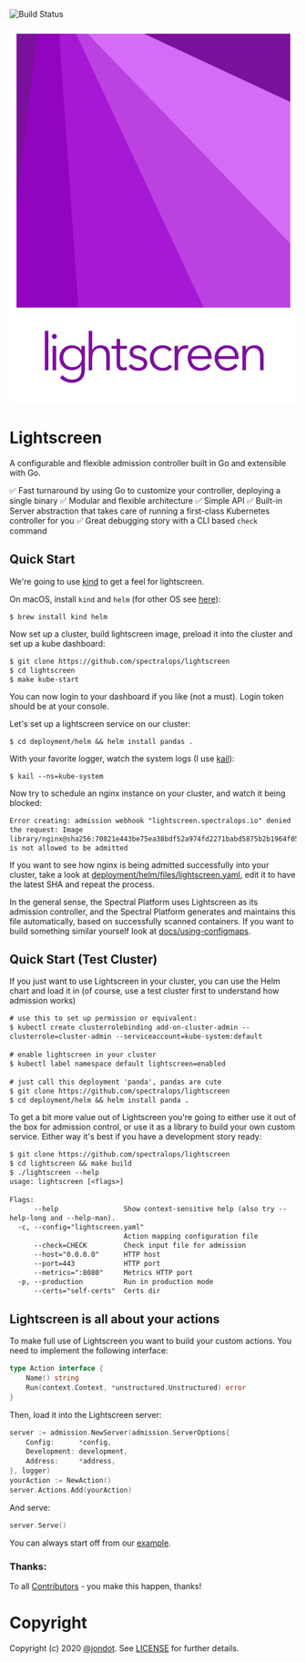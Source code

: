 ![Build Status](https://travis-ci.org/spectralops/lightscreen.svg?branch=master)

![](media/logo.png)

# Lightscreen

A configurable and flexible admission controller built in Go and extensible with Go.

✅ Fast turnaround by using Go to customize your controller, deploying a single binary
✅ Modular and flexible architecture
✅ Simple API
✅ Built-in Server abstraction that takes care of running a first-class Kubernetes controller for you
✅ Great debugging story with a CLI based `check` command

## Quick Start

We're going to use [kind](https://kind.sigs.k8s.io/) to get a feel for lightscreen.

On macOS, install `kind` and `helm` (for other OS see [here](https://kind.sigs.k8s.io/docs/user/quick-start/)):

```
$ brew install kind helm
```

Now set up a cluster, build lightscreen image, preload it into the cluster and set up a kube dashboard:

```
$ git clone https://github.com/spectralops/lightscreen
$ cd lightscreen
$ make kube-start
```

You can now login to your dashboard if you like (not a must). Login token should be at your console.

Let's set up a lightscreen service on our cluster:


```
$ cd deployment/helm && helm install pandas .
```

With your favorite logger, watch the system logs (I use [kail](https://github.com/boz/kail)):

```
$ kail --ns=kube-system
```

Now try to schedule an nginx instance on your cluster, and watch it being blocked:


```
Error creating: admission webhook "lightscreen.spectralops.io" denied the request: Image library/nginx@sha256:70821e443be75ea38bdf52a974fd2271babd5875b2b1964f05025981c75a6717 is not allowed to be admitted
```

If you want to see how nginx is being admitted successfully into your cluster, take a look at [deployment/helm/files/lightscreen.yaml](deployment/helm/files/lightscreen.yaml), edit it to have the latest SHA and repeat the process.

In the general sense, the Spectral Platform uses Lightscreen as its admission controller, and the Spectral Platform generates and maintains this file automatically, based on successfully scanned containers. If you want to build something similar yourself look at [docs/using-configmaps](docs/using-configmap.md).


## Quick Start (Test Cluster)

If you just want to use Lightscreen in your cluster, you can use the Helm chart and load it in (of course, use a test cluster first to understand how admission works)

```
# use this to set up permission or equivalent:
$ kubectl create clusterrolebinding add-on-cluster-admin --clusterrole=cluster-admin --serviceaccount=kube-system:default

# enable lightscreen in your cluster
$ kubectl label namespace default lightscreen=enabled

# just call this deployment 'panda', pandas are cute
$ git clone https://github.com/spectralops/lightscreen
$ cd deployment/helm && helm install panda .
```


To get a bit more value out of Lightscreen you're going to either use it out of the box for admission control, or use it as a library to build your own custom service. Either way it's best if you have a development story ready:

```
$ git clone https://github.com/spectralops/lightscreen
$ cd lightscreen && make build
$ ./lightscreen --help
usage: lightscreen [<flags>]

Flags:
      --help                Show context-sensitive help (also try --help-long and --help-man).
  -c, --config="lightscreen.yaml"
                            Action mapping configuration file
      --check=CHECK         Check input file for admission
      --host="0.0.0.0"      HTTP host
      --port=443            HTTP port
      --metrics=":8080"     Metrics HTTP port
  -p, --production          Run in production mode
      --certs="self-certs"  Certs dir
```

## Lightscreen is all about your actions


To make full use of Lightscreen you want to build your custom actions. You need to implement the following interface:

```Go
type Action interface {
	Name() string
	Run(context.Context, *unstructured.Unstructured) error
}
```

Then, load it into the Lightscreen server:

```Go
server := admission.NewServer(admission.ServerOptions{
    Config:      *config,
    Development: development,
    Address:     *address,
}, logger)
yourAction := NewAction()
server.Actions.Add(yourAction)
```

And serve:

```Go
server.Serve()
```

You can always start off from our [example](examples/spectral-notary).


### Thanks:

To all [Contributors](https://github.com/spectralops/lightscreen/graphs/contributors) - you make this happen, thanks!

# Copyright

Copyright (c) 2020 [@jondot](http://twitter.com/jondot). See [LICENSE](LICENSE.txt) for further details.